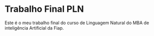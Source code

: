 # Trabalho Final PLN

Este é o meu trabalho final do curso de Linguagem Natural do MBA de inteligência Artificial da Fiap.
